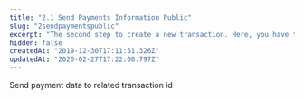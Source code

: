 ```yaml
---
title: "2.1 Send Payments Information Public"
slug: "2sendpaymentspublic"
excerpt: "The second step to create a new transaction. Here, you have the option to send the data in three diferent ways: doing a private request, a public request or a private request that uses a saved Credit Card."
hidden: false
createdAt: "2019-12-30T17:11:51.326Z"
updatedAt: "2020-02-27T17:22:00.797Z"
---
```

Send payment data to related transaction id